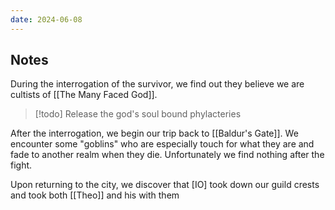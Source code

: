 ```yaml
---
date: 2024-06-08
---
```

## Notes

During the interrogation of the survivor, we find out they believe we are cultists of [[The Many Faced God]].

> [!todo] Release the god's soul bound phylacteries

After the interrogation, we begin our trip back to [[Baldur's Gate]]. We encounter some "goblins" who are especially touch for what they are and fade to another realm when they die. Unfortunately we find nothing after the fight.

Upon returning to the city, we discover that [IO] took down our guild crests and took both [[Theo]] and his with them